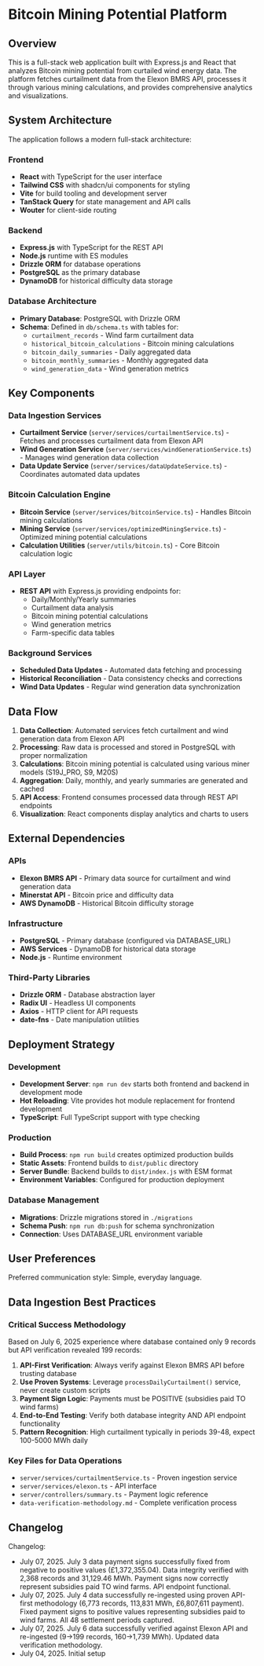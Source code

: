 # Bitcoin Mining Potential Platform

## Overview

This is a full-stack web application built with Express.js and React that analyzes Bitcoin mining potential from curtailed wind energy data. The platform fetches curtailment data from the Elexon BMRS API, processes it through various mining calculations, and provides comprehensive analytics and visualizations.

## System Architecture

The application follows a modern full-stack architecture:

### Frontend
- **React** with TypeScript for the user interface
- **Tailwind CSS** with shadcn/ui components for styling
- **Vite** for build tooling and development server
- **TanStack Query** for state management and API calls
- **Wouter** for client-side routing

### Backend
- **Express.js** with TypeScript for the REST API
- **Node.js** runtime with ES modules
- **Drizzle ORM** for database operations
- **PostgreSQL** as the primary database
- **DynamoDB** for historical difficulty data storage

### Database Architecture
- **Primary Database**: PostgreSQL with Drizzle ORM
- **Schema**: Defined in `db/schema.ts` with tables for:
  - `curtailment_records` - Wind farm curtailment data
  - `historical_bitcoin_calculations` - Bitcoin mining calculations
  - `bitcoin_daily_summaries` - Daily aggregated data
  - `bitcoin_monthly_summaries` - Monthly aggregated data
  - `wind_generation_data` - Wind generation metrics

## Key Components

### Data Ingestion Services
- **Curtailment Service** (`server/services/curtailmentService.ts`) - Fetches and processes curtailment data from Elexon API
- **Wind Generation Service** (`server/services/windGenerationService.ts`) - Manages wind generation data collection
- **Data Update Service** (`server/services/dataUpdateService.ts`) - Coordinates automated data updates

### Bitcoin Calculation Engine
- **Bitcoin Service** (`server/services/bitcoinService.ts`) - Handles Bitcoin mining calculations
- **Mining Service** (`server/services/optimizedMiningService.ts`) - Optimized mining potential calculations
- **Calculation Utilities** (`server/utils/bitcoin.ts`) - Core Bitcoin calculation logic

### API Layer
- **REST API** with Express.js providing endpoints for:
  - Daily/Monthly/Yearly summaries
  - Curtailment data analysis
  - Bitcoin mining potential calculations
  - Wind generation metrics
  - Farm-specific data tables

### Background Services
- **Scheduled Data Updates** - Automated data fetching and processing
- **Historical Reconciliation** - Data consistency checks and corrections
- **Wind Data Updates** - Regular wind generation data synchronization

## Data Flow

1. **Data Collection**: Automated services fetch curtailment and wind generation data from Elexon API
2. **Processing**: Raw data is processed and stored in PostgreSQL with proper normalization
3. **Calculations**: Bitcoin mining potential is calculated using various miner models (S19J_PRO, S9, M20S)
4. **Aggregation**: Daily, monthly, and yearly summaries are generated and cached
5. **API Access**: Frontend consumes processed data through REST API endpoints
6. **Visualization**: React components display analytics and charts to users

## External Dependencies

### APIs
- **Elexon BMRS API** - Primary data source for curtailment and wind generation data
- **Minerstat API** - Bitcoin price and difficulty data
- **AWS DynamoDB** - Historical Bitcoin difficulty storage

### Infrastructure
- **PostgreSQL** - Primary database (configured via DATABASE_URL)
- **AWS Services** - DynamoDB for historical data storage
- **Node.js** - Runtime environment

### Third-Party Libraries
- **Drizzle ORM** - Database abstraction layer
- **Radix UI** - Headless UI components
- **Axios** - HTTP client for API requests
- **date-fns** - Date manipulation utilities

## Deployment Strategy

### Development
- **Development Server**: `npm run dev` starts both frontend and backend in development mode
- **Hot Reloading**: Vite provides hot module replacement for frontend development
- **TypeScript**: Full TypeScript support with type checking

### Production
- **Build Process**: `npm run build` creates optimized production builds
- **Static Assets**: Frontend builds to `dist/public` directory
- **Server Bundle**: Backend builds to `dist/index.js` with ESM format
- **Environment Variables**: Configured for production deployment

### Database Management
- **Migrations**: Drizzle migrations stored in `./migrations`
- **Schema Push**: `npm run db:push` for schema synchronization
- **Connection**: Uses DATABASE_URL environment variable

## User Preferences

Preferred communication style: Simple, everyday language.

## Data Ingestion Best Practices

### Critical Success Methodology
Based on July 6, 2025 experience where database contained only 9 records but API verification revealed 199 records:

1. **API-First Verification**: Always verify against Elexon BMRS API before trusting database
2. **Use Proven Systems**: Leverage `processDailyCurtailment()` service, never create custom scripts  
3. **Payment Sign Logic**: Payments must be POSITIVE (subsidies paid TO wind farms)
4. **End-to-End Testing**: Verify both database integrity AND API endpoint functionality
5. **Pattern Recognition**: High curtailment typically in periods 39-48, expect 100-5000 MWh daily

### Key Files for Data Operations
- `server/services/curtailmentService.ts` - Proven ingestion service
- `server/services/elexon.ts` - API interface  
- `server/controllers/summary.ts` - Payment logic reference
- `data-verification-methodology.md` - Complete verification process

## Changelog

Changelog:
- July 07, 2025. July 3 data payment signs successfully fixed from negative to positive values (£1,372,355.04). Data integrity verified with 2,368 records and 31,129.46 MWh. Payment signs now correctly represent subsidies paid TO wind farms. API endpoint functional.
- July 07, 2025. July 4 data successfully re-ingested using proven API-first methodology (6,773 records, 113,831 MWh, £6,807,611 payment). Fixed payment signs to positive values representing subsidies paid to wind farms. All 48 settlement periods captured.
- July 07, 2025. July 6 data successfully verified against Elexon API and re-ingested (9→199 records, 160→1,739 MWh). Updated data verification methodology.
- July 04, 2025. Initial setup